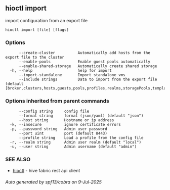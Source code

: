 ## hioctl import

import configuration from an export file

```
hioctl import [file] [flags]
```

### Options

```
      --create-cluster          Automatically add hosts from the export file to the cluster
      --enable-pools            Enable guest pools automatically
      --enable-shared-storage   Automatically create shared storage
  -h, --help                    help for import
      --import-standalone       Import standalone vms
      --include strings         Data to import from the export file (default [broker,clusters,hosts,guests,pools,profiles,realms,storagePools,templates,users])
```

### Options inherited from parent commands

```
      --config string     config file
      --format string     format (json/yaml) (default "json")
      --host string       Hostname or ip address
  -k, --insecure          ignore certificate errors
  -p, --password string   Admin user password
      --port uint         port (default 8443)
      --profile string    Load a profile from the config file
  -r, --realm string      Admin user realm (default "local")
  -u, --user string       Admin username (default "admin")
```

### SEE ALSO

* [hioctl](hioctl.md)	 - hive fabric rest api client

###### Auto generated by spf13/cobra on 9-Jul-2025
